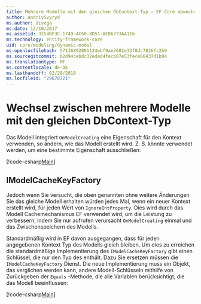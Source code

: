 ```yaml
---
title: Mehrere Modelle mit den gleichen DbContext-Typ – EF Core abwechselnd
author: AndriySvyryd
ms.author: divega
ms.date: 12/10/2017
ms.assetid: 3154BF3C-1749-4C60-8D51-AE86773AA116
ms.technology: entity-framework-core
uid: core/modeling/dynamic-model
ms.openlocfilehash: 57136802001124ebf9ae7682e33f8dc7826fc2b0
ms.sourcegitcommit: b2d94cebdc32edad4fecb07e53fece66437d1b04
ms.translationtype: MT
ms.contentlocale: de-DE
ms.lasthandoff: 02/28/2018
ms.locfileid: "29678721"
---
```

# <a name="alternating-between-multiple-models-with-the-same-dbcontext-type"></a>Wechsel zwischen mehrere Modelle mit den gleichen DbContext-Typ

Das Modell integriert `OnModelCreating` eine Eigenschaft für den Kontext verwenden, so ändern, wie das Modell erstellt wird. Z. B. könnte verwendet werden, um eine bestimmte Eigenschaft ausschließen:

[!code-csharp[Main](../../../samples/core/DynamicModel/DynamicContext.cs?name=Class)]

## <a name="imodelcachekeyfactory"></a>IModelCacheKeyFactory
Jedoch wenn Sie versucht, die oben genannten ohne weitere Änderungen Sie das gleiche Modell erhalten würden jedes Mal, wenn ein neuer Kontext erstellt wird, für jeden Wert von `IgnoreIntProperty`. Dies wird durch das Modell Cachemechanismus EF verwendet wird, um die Leistung zu verbessern, indem Sie nur aufrufen verursacht `OnModelCreating` einmal und das Zwischenspeichern des Modells.

Standardmäßig wird in EF davon ausgegangen, dass für jeden angegebenen Kontext Typ des Modells gleich bleiben. Um dies zu erreichen die standardmäßige Implementierung des `IModelCacheKeyFactory` gibt einen Schlüssel, die nur den Typ des enthält. Dazu Sie ersetzen müssen die `IModelCacheKeyFactory` Dienst. Die neue Implementierung muss ein Objekt, das verglichen werden kann, andere Modell-Schlüsseln mithilfe von Zurückgeben der `Equals` -Methode, die alle Variablen berücksichtigt, die das Modell beeinflussen:

[!code-csharp[Main](../../../samples/core/DynamicModel/DynamicModelCacheKeyFactory.cs?name=Class)]

